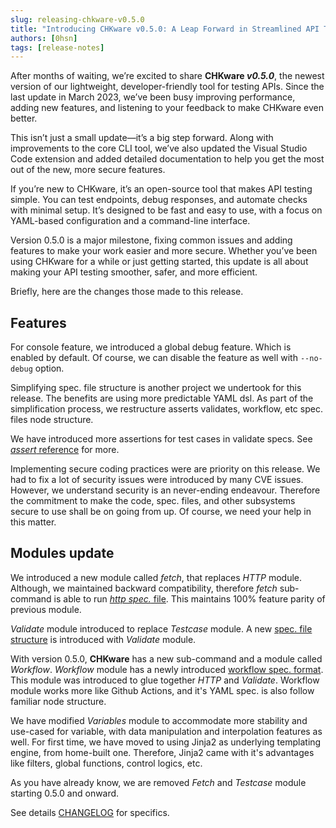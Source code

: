```yaml
---
slug: releasing-chkware-v0.5.0
title: "Introducing CHKware v0.5.0: A Leap Forward in Streamlined API Testing"
authors: [0hsn]
tags: [release-notes]
---
```


After months of waiting, we’re excited to share **CHKware _v0.5.0_**, the newest version of our lightweight, developer-friendly tool for testing APIs. Since the last update in March 2023, we’ve been busy improving performance, adding new features, and listening to your feedback to make CHKware even better.

This isn’t just a small update—it’s a big step forward. Along with improvements to the core CLI tool, we’ve also updated the Visual Studio Code extension and added detailed documentation to help you get the most out of the new, more secure features.

If you’re new to CHKware, it’s an open-source tool that makes API testing simple. You can test endpoints, debug responses, and automate checks with minimal setup. It’s designed to be fast and easy to use, with a focus on YAML-based configuration and a command-line interface.

Version 0.5.0 is a major milestone, fixing common issues and adding features to make your work easier and more secure. Whether you’ve been using CHKware for a while or just getting started, this update is all about making your API testing smoother, safer, and more efficient.

Briefly, here are the changes those made to this release.

## Features

For console feature, we introduced a global debug feature. Which is enabled by default. Of course, we can disable the feature as well with `--no-debug` option.

Simplifying spec. file structure is another project we undertook for this release. The benefits are using more predictable YAML dsl. As part of the simplification process, we restructure asserts validates, workflow, etc spec. files node structure.

We have introduced more assertions for test cases in validate specs. See [_assert_ reference](../docs/references/assertions) for more.

Implementing secure coding practices were are priority on this release. We had to fix a lot of security issues were introduced by many CVE issues. However, we understand security is an never-ending endeavour. Therefore the commitment to make the code, spec. files, and other subsystems secure to use shall be on going from up. Of course, we need your help in this matter.

## Modules update

We introduced a new module called _fetch_, that replaces _HTTP_ module. Although, we maintained backward compatibility, therefore _fetch_ sub-command is able to run [_http spec._ file](../docs/examples/http-examples). This maintains 100% feature parity of previous module.

_Validate_ module introduced to replace _Testcase_ module. A new [spec. file structure](../docs/examples/validate-examples) is introduced with _Validate_ module.

With version 0.5.0, **CHKware** has a new sub-command and a module called _Workflow_. _Workflow_ module has a newly introduced [workflow spec. format](../docs/examples/workflow-examples). This module was introduced to glue together _HTTP_ and _Validate_. Workflow module works more like Github Actions, and it's YAML spec. is also follow familiar node structure.

We have modified _Variables_ module to accommodate more stability and use-cased for variable, with data manipulation and interpolation features as well. For first time, we have moved to using Jinja2 as underlying templating engine, from home-built one. Therefore, Jinja2 came with it's advantages like filters, global functions, control logics, etc.

As you have already know, we are removed _Fetch_ and _Testcase_ module starting 0.5.0 and onward.

See details [CHANGELOG](../docs/changelogs/cli) for specifics.